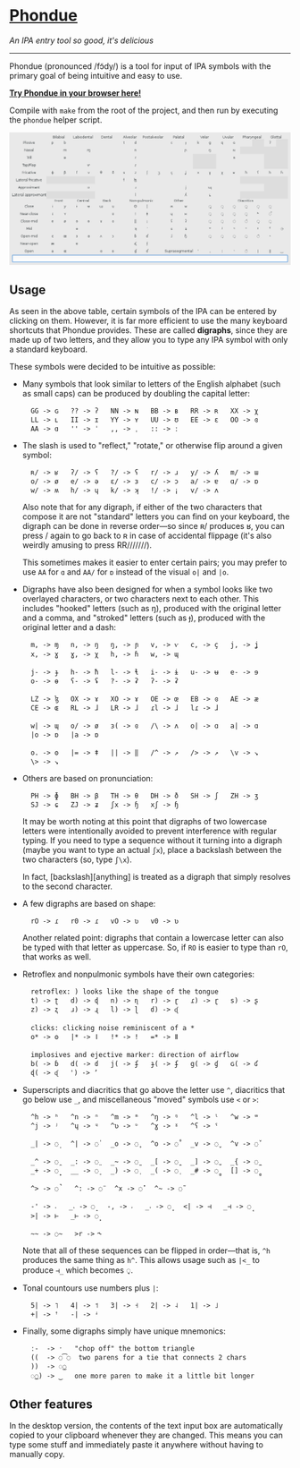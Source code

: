 # [Phondue](http://keyboardfire.com/phondue-web/)

*An IPA entry tool so good, it's delicious*

-----

Phondue (pronounced /fɔ̃dy/) is a tool for input of IPA symbols with the primary
goal of being intuitive and easy to use.

[**Try Phondue in your browser here!**](http://keyboardfire.com/phondue-web/)

Compile with `make` from the root of the project, and then run by executing the
`phondue` helper script.

![screenshot](screenshot.png)

## Usage

As seen in the above table, certain symbols of the IPA can be entered by
clicking on them. However, it is far more efficient to use the many keyboard
shortcuts that Phondue provides. These are called **digraphs**, since they are
made up of two letters, and they allow you to type any IPA symbol with only a
standard keyboard.

These symbols were decided to be intuitive as possible:

- Many symbols that look similar to letters of the English alphabet (such as
  small caps) can be produced by doubling the capital letter:

        GG -> ɢ   ?? -> ʔ   NN -> ɴ   BB -> ʙ   RR -> ʀ   XX -> χ
        LL -> ʟ   II -> ɪ   YY -> ʏ   UU -> ʊ   EE -> ɛ   OO -> ɞ
        AA -> ɑ   '' -> ˈ   ,, -> ˌ   :: -> ː

- The slash is used to "reflect," "rotate," or otherwise flip around a given
  symbol:

        ʀ/ -> ʁ   ʔ/ -> ʕ   ?/ -> ʕ   r/ -> ɹ   y/ -> ʎ   m/ -> ɯ
        o/ -> ø   e/ -> ə   ɛ/ -> ɜ   c/ -> ɔ   a/ -> ɐ   ɑ/ -> ɒ
        w/ -> ʍ   h/ -> ɥ   k/ -> ʞ   !/ -> ¡   v/ -> ʌ

    Also note that for any digraph, if either of the two characters that
    compose it are not "standard" letters you can find on your keyboard, the
    digraph can be done in reverse order—so since ʀ/ produces ʁ, you can press
    / again to go back to ʀ in case of accidental flippage (it's also weirdly
    amusing to press RR///////).

    This sometimes makes it easier to enter certain pairs; you may prefer to
    use `AA` for `ɑ` and `AA/` for `ɒ` instead of the visual `o|` and `|o`.

- Digraphs have also been designed for when a symbol looks like two overlayed
  characters, or two characters next to each other. This includes "hooked"
  letters (such as ŋ), produced with the original letter and a comma, and
  "stroked" letters (such as ɟ), produced with the original letter and a dash:

        m, -> ɱ   n, -> ŋ   ŋ, -> ɲ   v, -> ⱱ   c, -> ç   j, -> ʝ
        x, -> ɣ   ɣ, -> χ   h, -> ɦ   w, -> ɰ

        j- -> ɟ   h- -> ħ   l- -> ɬ   i- -> ɨ   u- -> ʉ   e- -> ɘ
        o- -> ɵ   ʕ- -> ʢ   ?- -> ʡ   ʔ- -> ʡ

        LZ -> ɮ   OX -> ɤ   XO -> ɤ   OE -> œ   EB -> ɞ   AE -> æ
        CE -> ɶ   RL -> ɺ   LR -> ɺ   ɾl -> ɺ   lɾ -> ɺ

        w| -> ɰ   o/ -> ø   ɜ( -> ɞ   /\ -> ʌ   o| -> ɑ   a| -> ɑ
        |o -> ɒ   |a -> ɒ

        o. -> ʘ   |= -> ǂ   || -> ‖   /^ -> ↗   /> -> ↗   \v -> ↘
        \> -> ↘

- Others are based on pronunciation:

        PH -> ɸ   BH -> β   TH -> θ   DH -> ð   SH -> ʃ   ZH -> ʒ
        SJ -> ɕ   ZJ -> ʑ   ʃx -> ɧ   xʃ -> ɧ

    It may be worth noting at this point that digraphs of two lowercase letters
    were intentionally avoided to prevent interference with regular typing. If
    you need to type a sequence without it turning into a digraph (maybe you
    want to type an actual `ʃx`), place a backslash between the two characters
    (so, type `ʃ\x`).

    In fact, [backslash][anything] is treated as a digraph that simply resolves
    to the second character.

- A few digraphs are based on shape:

        rO -> ɾ   r0 -> ɾ   vO -> ʋ   v0 -> ʋ

    Another related point: digraphs that contain a lowercase letter can also be
    typed with that letter as uppercase. So, if `RO` is easier to type than
    `rO`, that works as well.

- Retroflex and nonpulmonic symbols have their own categories:

        retroflex: ) looks like the shape of the tongue
        t) -> ʈ   d) -> ɖ   n) -> ɳ   r) -> ɽ   ɾ) -> ɽ   s) -> ʂ
        z) -> ʐ   ɹ) -> ɻ   l) -> ɭ   ɗ) -> ᶑ

        clicks: clicking noise reminiscent of a *
        o* -> ʘ   |* -> ǀ   !* -> ǃ   =* -> ǁ

        implosives and ejective marker: direction of airflow
        b( -> ɓ   d( -> ɗ   j( -> ʄ   ɟ( -> ʄ   g( -> ɠ   ɢ( -> ʛ
        ɖ( -> ᶑ   ') -> ʼ

- Superscripts and diacritics that go above the letter use `^`, diacritics that
  go below use `_`, and miscellaneous "moved" symbols use `<` or `>`:

        ^h -> ʰ   ^n -> ⁿ   ^m -> ᵐ   ^ŋ -> ᵑ   ^l -> ˡ   ^w -> ʷ
        ^j -> ʲ   ^ɥ -> ᶣ   ^ʋ -> ᶹ   ^ɣ -> ˠ   ^ʕ -> ˤ

        _| -> ◌̩   ^| -> ◌̍   _o -> ◌̥   ^o -> ◌̊   _v -> ◌̬   ^v -> ◌̌

        _^ -> ◌̯   _: -> ◌̤   _~ -> ◌̰   _[ -> ◌̪   _] -> ◌̺   _{ -> ◌̼
        _+ -> ◌̟   __ -> ◌̠   _) -> ◌̹   _( -> ◌̜   _# -> ◌̻   [] -> ◌̻

        ^> -> ◌̚   ^: -> ◌̈   ^x -> ◌̽   ^~ -> ◌̃

        -' -> ˔   _˔ -> ◌̝   -, -> ˕   _˕ -> ◌̞   <| -> ⊣   _⊣ -> ◌̘
        >| -> ⊢   _⊢ -> ◌̙

        ~~ -> ◌̴   >r -> ˞

    Note that all of these sequences can be flipped in order—that is, `^h`
    produces the same thing as `h^`. This allows usage such as `|<_` to produce
    `⊣_` which becomes ◌̘.

- Tonal countours use numbers plus `|`:

        5| -> ˥   4| -> ˦   3| -> ˧   2| -> ˨   1| -> ˩
        +| -> ꜛ   -| -> ꜜ

- Finally, some digraphs simply have unique mnemonics:

        ː-  -> ˑ   "chop off" the bottom triangle
        ((  -> ◌͡◌  two parens for a tie that connects 2 chars
        ))  -> ◌͜◌
        ◌͜◌) -> ‿   one more paren to make it a little bit longer

## Other features

In the desktop version, the contents of the text input box are automatically
copied to your clipboard whenever they are changed. This means you can type
some stuff and immediately paste it anywhere without having to manually copy.
